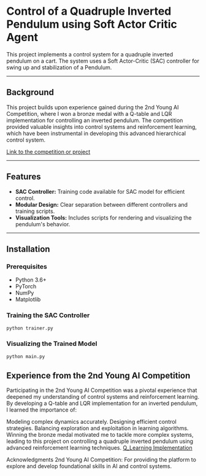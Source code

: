 # Control of a Quadruple Inverted Pendulum using Soft Actor Critic Agent

This project implements a control system for a quadruple inverted pendulum on a cart. The system uses a Soft Actor-Critic (SAC) controller for swing up and stabilization of a Pendulum.

---

## Background

This project builds upon experience gained during the 2nd Young AI Competition, where I won a bronze medal with a Q-table and LQR implementation for controlling an inverted pendulum. The competition provided valuable insights into control systems and reinforcement learning, which have been instrumental in developing this advanced hierarchical control system.

[Link to the competition or project](https://github.com/Awai005/qip_system)

---

## Features

- **SAC Controller:** Training code available for SAC model for efficient control.
- **Modular Design:** Clear separation between different controllers and training scripts.
- **Visualization Tools:** Includes scripts for rendering and visualizing the pendulum's behavior.

---

## Installation

### Prerequisites
- Python 3.6+
- PyTorch
- NumPy
- Matplotlib


### Training the SAC Controller
```bash
python trainer.py
```


### Visualizing the Trained Model
```bash
python main.py
```

## Experience from the 2nd Young AI Competition
Participating in the 2nd Young AI Competition was a pivotal experience that deepened my understanding of control systems and reinforcement learning. By developing a Q-table and LQR implementation for an inverted pendulum, I learned the importance of:

Modeling complex dynamics accurately.
Designing efficient control strategies.
Balancing exploration and exploitation in learning algorithms.
Winning the bronze medal motivated me to tackle more complex systems, leading to this project on controlling a quadruple inverted pendulum using advanced reinforcement learning techniques.
[Q_Learning Implementation](https://github.com/Awai005/qip_system)

Acknowledgments
2nd Young AI Competition: For providing the platform to explore and develop foundational skills in AI and control systems.
